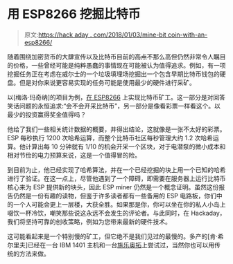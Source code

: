 # 用 ESP8266 挖掘比特币

> 原文:[https://hack aday . com/2018/01/03/mine-bit coin-with-an-esp8266/](https://hackaday.com/2018/01/03/mine-bitcoin-with-an-esp8266/)

随着围绕加密货币的大肆宣传以及比特币目前的~~高点~~不那么高但仍然非常令人瞩目的价格，一些曾经可能是纯粹愚蠢的事情现在可能被认为值得追求。例如，有一项挖掘任务正在考虑在威尔士的一个垃圾填埋场挖掘出一个包含早期比特币钱包的硬盘。但是对你来说更容易实现的任务可能是使用最少的硬件进行采矿。

以[梅洛·玛奇纳]的项目为例，[在 ESP8266](http://www.instructables.com/id/ESP8266-Bitcoin-Miner/) 上实现比特币矿工。这一部分是对回答笑话问题的永恒追求:“会不会开采比特币”，另一部分是像看彩票一样看这个。以最少的投资赢得奖金值得吗？

他给了我们一些相关统计数据的概要，并得出结论，这就像是一张不太好的彩票。ESP 每秒执行 1200 次哈希运算，而整个比特币社区每秒管理大约 1.2 次哈希运算。他计算出每 10 分钟就有 1/10 的机会开采一个区块，对于电潜泵的微小成本和相对节俭的电力预算来说，这是一个值得冒的险。

到目前为止，他已经实现了哈希算法，并在一个已经挖掘的块上用一个已知的哈希进行了验证。在这一点上，尽管他遇到了一个障碍，即需要在服务器上运行比特币核心来为 ESP 提供新的块头，因此 ESP miner 仍然是一个概念证明。虽然这份报告仍然是一份有趣的读物，但鉴于许多读者都有一些备用的 ESP 电路板，你们中的一个人可能会更上一层楼，大获全胜。如果那是你，你可以坐在你的私人小岛上啜饮一杯冷饮，嘲笑那些说这永远不会发生的评论者。与此同时，在 Hackaday，我们将坚持可靠的创收策略，例如为您带来最新的硬件技术。

这可能看起来是一个特别慢的矿工，但它绝不是我们见过的最慢的。多产的[肯·希尔里夫]已经在一台 IBM 1401 主机和一台[施乐奥拓](https://hackaday.com/2017/07/14/worlds-worst-bitcoin-mining-rig/)上尝试过，当然你也可以用传统的方法来做。